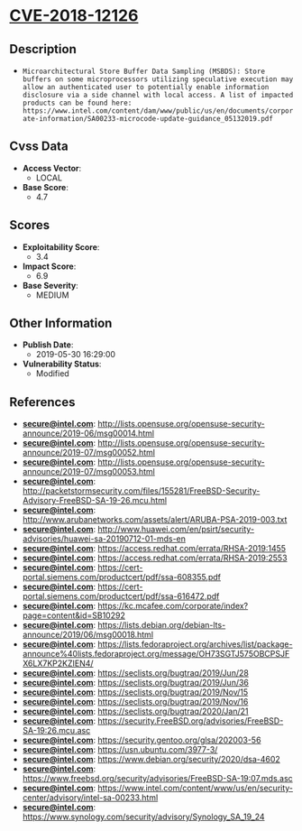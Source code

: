 
# [CVE-2018-12126](http://lists.opensuse.org/opensuse-security-announce/2019-06/msg00014.html)

## Description

- `Microarchitectural Store Buffer Data Sampling (MSBDS): Store buffers on some microprocessors utilizing speculative execution may allow an authenticated user to potentially enable information disclosure via a side channel with local access. A list of impacted products can be found here: https://www.intel.com/content/dam/www/public/us/en/documents/corporate-information/SA00233-microcode-update-guidance_05132019.pdf`

## Cvss Data

- **Access Vector**:
  - LOCAL
- **Base Score**:
  - 4.7

## Scores

- **Exploitability Score**:
  - 3.4
- **Impact Score**:
  - 6.9
- **Base Severity**:
  - MEDIUM

## Other Information

- **Publish Date**:
  - 2019-05-30 16:29:00
- **Vulnerability Status**:
  - Modified

## References

- **secure@intel.com**: http://lists.opensuse.org/opensuse-security-announce/2019-06/msg00014.html
- **secure@intel.com**: http://lists.opensuse.org/opensuse-security-announce/2019-07/msg00052.html
- **secure@intel.com**: http://lists.opensuse.org/opensuse-security-announce/2019-07/msg00053.html
- **secure@intel.com**: http://packetstormsecurity.com/files/155281/FreeBSD-Security-Advisory-FreeBSD-SA-19-26.mcu.html
- **secure@intel.com**: http://www.arubanetworks.com/assets/alert/ARUBA-PSA-2019-003.txt
- **secure@intel.com**: http://www.huawei.com/en/psirt/security-advisories/huawei-sa-20190712-01-mds-en
- **secure@intel.com**: https://access.redhat.com/errata/RHSA-2019:1455
- **secure@intel.com**: https://access.redhat.com/errata/RHSA-2019:2553
- **secure@intel.com**: https://cert-portal.siemens.com/productcert/pdf/ssa-608355.pdf
- **secure@intel.com**: https://cert-portal.siemens.com/productcert/pdf/ssa-616472.pdf
- **secure@intel.com**: https://kc.mcafee.com/corporate/index?page=content&id=SB10292
- **secure@intel.com**: https://lists.debian.org/debian-lts-announce/2019/06/msg00018.html
- **secure@intel.com**: https://lists.fedoraproject.org/archives/list/package-announce%40lists.fedoraproject.org/message/OH73SGTJ575OBCPSJFX6LX7KP2KZIEN4/
- **secure@intel.com**: https://seclists.org/bugtraq/2019/Jun/28
- **secure@intel.com**: https://seclists.org/bugtraq/2019/Jun/36
- **secure@intel.com**: https://seclists.org/bugtraq/2019/Nov/15
- **secure@intel.com**: https://seclists.org/bugtraq/2019/Nov/16
- **secure@intel.com**: https://seclists.org/bugtraq/2020/Jan/21
- **secure@intel.com**: https://security.FreeBSD.org/advisories/FreeBSD-SA-19:26.mcu.asc
- **secure@intel.com**: https://security.gentoo.org/glsa/202003-56
- **secure@intel.com**: https://usn.ubuntu.com/3977-3/
- **secure@intel.com**: https://www.debian.org/security/2020/dsa-4602
- **secure@intel.com**: https://www.freebsd.org/security/advisories/FreeBSD-SA-19:07.mds.asc
- **secure@intel.com**: https://www.intel.com/content/www/us/en/security-center/advisory/intel-sa-00233.html
- **secure@intel.com**: https://www.synology.com/security/advisory/Synology_SA_19_24
